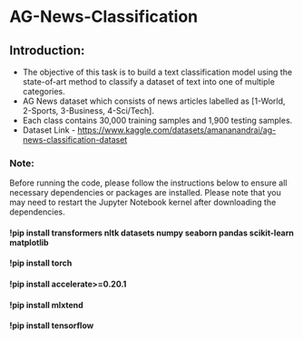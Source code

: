 # AG-News-Classification

## Introduction:
* The objective of this task is to build a text classification model using the state-of-art method to classify a dataset of text into one of multiple categories.  
* AG News dataset which consists of news articles labelled as [1-World, 2-Sports, 3-Business, 4-Sci/Tech].
* Each class contains 30,000 training samples and 1,900 testing samples.
* Dataset Link - https://www.kaggle.com/datasets/amananandrai/ag-news-classification-dataset

### Note:
Before running the code, please follow the instructions below to ensure all necessary dependencies or packages are installed. Please note that you may need to restart the Jupyter Notebook kernel after downloading the dependencies.
   #### !pip install transformers nltk datasets numpy seaborn pandas scikit-learn matplotlib
   #### !pip install torch
   #### !pip install accelerate>=0.20.1
   #### !pip install mlxtend
   #### !pip install tensorflow
